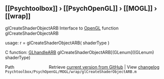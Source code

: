 ## [[Psychtoolbox]] &#8250; [[PsychOpenGL]] &#8250; [[MOGL]] &#8250; [[wrap]]

glCreateShaderObjectARB  Interface to [OpenGL](OpenGL) function glCreateShaderObjectARB  
  
usage:  r = glCreateShaderObjectARB( shaderType )  
  
C function:  [GLhandleARB](GLhandleARB) glCreateShaderObjectARB[(GLenum]((GLenum) shaderType)  




<div class="code_header" style="text-align:right;">
  <span style="float:left;">Path&nbsp;&nbsp;</span> <span class="counter">Retrieve <a href=
  "https://raw.github.com/Psychtoolbox-3/Psychtoolbox-3/beta/Psychtoolbox/PsychOpenGL/MOGL/wrap/glCreateShaderObjectARB.m">current version from GitHub</a> | View <a href=
  "https://github.com/Psychtoolbox-3/Psychtoolbox-3/commits/beta/Psychtoolbox/PsychOpenGL/MOGL/wrap/glCreateShaderObjectARB.m">changelog</a></span>
</div>
<div class="code">
  <code>Psychtoolbox/PsychOpenGL/MOGL/wrap/glCreateShaderObjectARB.m</code>
</div>

